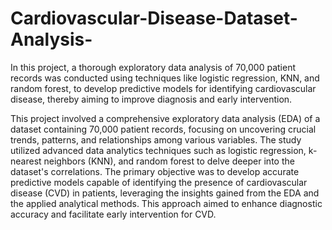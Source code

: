 # Cardiovascular-Disease-Dataset-Analysis-
In this project, a thorough exploratory data analysis of 70,000 patient records was conducted using techniques like logistic regression, KNN, and random forest, to develop predictive models for identifying cardiovascular disease, thereby aiming to improve diagnosis and early intervention.

This project involved a comprehensive exploratory data analysis (EDA) of a dataset containing 70,000 patient records, focusing on uncovering crucial trends, patterns, and relationships among various variables. The study utilized advanced data analytics techniques such as logistic regression, k-nearest neighbors (KNN), and random forest to delve deeper into the dataset's correlations. The primary objective was to develop accurate predictive models capable of identifying the presence of cardiovascular disease (CVD) in patients, leveraging the insights gained from the EDA and the applied analytical methods. This approach aimed to enhance diagnostic accuracy and facilitate early intervention for CVD.
